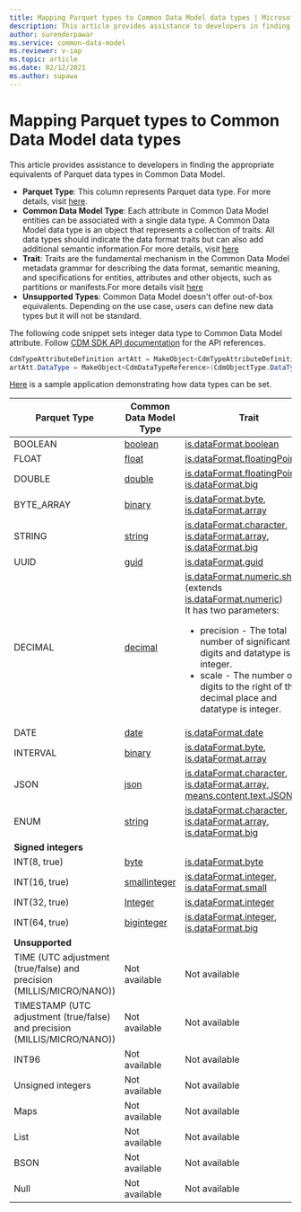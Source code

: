 ```yaml
---
title: Mapping Parquet types to Common Data Model data types | Microsoft Docs
description: This article provides assistance to developers in finding the appropriate equivalents of Parquet data types in Common Data Model.
author: surenderpawar
ms.service: common-data-model
ms.reviewer: v-iap
ms.topic: article
ms.date: 02/12/2021
ms.author: supawa
---
```


# Mapping Parquet types to Common Data Model data types

This article provides assistance to developers in finding the appropriate equivalents of Parquet data types in Common Data Model.

- **Parquet Type**: This column represents Parquet data type. For more details, visit [here](https://github.com/apache/parquet-format/blob/master/LogicalTypes.md).
- **Common Data Model Type**: Each attribute in Common Data Model entities can be associated with a single data type. A Common Data Model data type is an object that represents a collection of traits. All data types should indicate the data format traits but can also add additional semantic information.For more details, visit [here](logical-definitions.md#the-datatype-object)
- **Trait**: Traits are the fundamental mechanism in the Common Data Model metadata grammar for describing the data format, semantic meaning, and specifications for entities, attributes and other objects, such as partitions or manifests.For more details visit [here](trait-concepts-and-use-cases.md)
- **Unsupported Types**: Common Data Model doesn't offer out-of-box equivalents. Depending on the use case, users can define new data types but it will not be standard.

The following code snippet sets integer data type to Common Data Model attribute. Follow [CDM SDK API documentation](../1.0om/api-reference/api-reference.md) for the API references.  

```csharp
CdmTypeAttributeDefinition artAtt = MakeObject<CdmTypeAttributeDefinition>(CdmObjectType.TypeAttributeDef, "count"); 
artAtt.DataType = MakeObject<CdmDataTypeReference>(CdmObjectType.DataTypeRef, "integer", true); 
```
[Here](../samples.md#customize-entities) is a sample application demonstrating how data types can be set.

Parquet Type | Common Data Model Type | Trait
-------|----|-------
BOOLEAN | [boolean](list-of-datatypes.md#boolean) | [is.dataFormat.boolean](list-of-traits.md#isdataformatboolean)
FLOAT | [float](list-of-datatypes.md#float) |  [is.dataFormat.floatingPoint](list-of-traits.md#isdataformatfloatingpoint)
DOUBLE | [double](list-of-datatypes.md#double) |  [is.dataFormat.floatingPoint](list-of-traits.md#isdataformatfloatingpoint),<br>[is.dataFormat.big](list-of-traits.md#isdataformatbig)
BYTE_ARRAY | [binary](list-of-datatypes.md#binary) | [is.dataFormat.byte](list-of-traits.md#isdataformatbyte), <br>[is.dataFormat.array](list-of-traits.md#isdataformatarray)
STRING | [string](list-of-datatypes.md#string) | [is.dataFormat.character](list-of-traits.md#isdataformatcharacter),<br>[is.dataFormat.array](list-of-traits.md#isdataformatarray),<br>[is.dataFormat.big](list-of-traits.md#isdataformatbig)
UUID | [guid](list-of-datatypes.md#guid) | [is.dataFormat.guid](list-of-traits.md#isdataformatguid)
DECIMAL | [decimal](list-of-datatypes.md#decimal) | [is.dataFormat.numeric.shaped](list-of-traits.md#isdataformatnumericshaped) (extends [is.dataFormat.numeric](list-of-traits.md#isdataformatnumeric))<br>It has two parameters: <UL><LI>precision - The total number of significant digits and datatype is an integer.</LI><LI>scale - The number of digits to the right of the decimal place and datatype is integer. 
DATE | [date](list-of-datatypes.md#date) | [is.dataFormat.date](list-of-traits.md#isdataformatdate)
INTERVAL | [binary](list-of-datatypes.md#binary) | [is.dataFormat.byte](list-of-traits.md#isdataformatbyte), <br>[is.dataFormat.array](list-of-traits.md#isdataformatarray)
JSON | [json](list-of-datatypes.md#json) | [is.dataFormat.character](list-of-traits.md#isdataformatcharacter), <br>[is.dataFormat.array](list-of-traits.md#isdataformatarray),<br>[means.content.text.JSON](list-of-traits.md#meanscontenttextjson)
ENUM | [string](list-of-datatypes.md#string) | [is.dataFormat.character](list-of-traits.md#isdataformatcharacter), <br>[is.dataFormat.array](list-of-traits.md#isdataformatarray),<br>[is.dataFormat.big](list-of-traits.md#isdataformatbig)
**Signed integers** | |
INT(8, true) | [byte](list-of-datatypes.md#byte) | [is.dataFormat.byte](list-of-traits.md#isdataformatbyte)
INT(16, true) | [smallinteger](list-of-datatypes.md#smallinteger) | [is.dataFormat.integer](list-of-traits.md#isdataformatinteger), <br>[is.dataFormat.small](list-of-traits.md#isdataformatsmall)
INT(32, true) | [Integer](list-of-datatypes.md#integer) | [is.dataFormat.integer](list-of-traits.md#isdataformatinteger)
INT(64, true) | [biginteger](list-of-datatypes.md#biginteger) | [is.dataFormat.integer](list-of-traits.md#isdataformatinteger), <br>[is.dataFormat.big](list-of-traits.md#isdataformatbig)
**Unsupported** | |
TIME (UTC adjustment (true/false) and precision (MILLIS/MICRO/NANO)) | Not available | Not available 
TIMESTAMP (UTC adjustment (true/false) and precision (MILLIS/MICRO/NANO)) | Not available | Not available 
INT96 | Not available | Not available 
Unsigned integers | Not available | Not available
Maps | Not available | Not available 
List | Not available | Not available 
BSON | Not available | Not available 
Null | Not available | Not available
